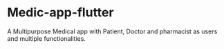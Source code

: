 # Medic-app-flutter
A Multipurpose Medical app with Patient, Doctor and pharmacist as users and multiple functionalities.
